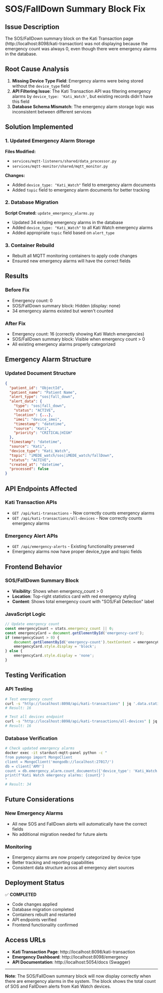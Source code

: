 # SOS/FallDown Summary Block Fix

## Issue Description
The SOS/FallDown summary block on the Kati Transaction page (http://localhost:8098/kati-transaction) was not displaying because the emergency count was always 0, even though there were emergency alarms in the database.

## Root Cause Analysis
1. **Missing Device Type Field**: Emergency alarms were being stored without the `device_type` field
2. **API Filtering Issue**: The Kati Transaction API was filtering emergency alarms by `device_type: 'Kati_Watch'`, but existing records didn't have this field
3. **Database Schema Mismatch**: The emergency alarm storage logic was inconsistent between different services

## Solution Implemented

### 1. Updated Emergency Alarm Storage
**Files Modified:**
- `services/mqtt-listeners/shared/data_processor.py`
- `services/mqtt-monitor/shared/mqtt_monitor.py`

**Changes:**
- Added `device_type: "Kati_Watch"` field to emergency alarm documents
- Added `topic` field to emergency alarm documents for better tracking

### 2. Database Migration
**Script Created:** `update_emergency_alarms.py`
- Updated 34 existing emergency alarms in the database
- Added `device_type: "Kati_Watch"` to all Kati Watch emergency alarms
- Added appropriate `topic` field based on `alert_type`

### 3. Container Rebuild
- Rebuilt all MQTT monitoring containers to apply code changes
- Ensured new emergency alarms will have the correct fields

## Results

### Before Fix
- Emergency count: 0
- SOS/FallDown summary block: Hidden (display: none)
- 34 emergency alarms existed but weren't counted

### After Fix
- Emergency count: 16 (correctly showing Kati Watch emergencies)
- SOS/FallDown summary block: Visible when emergency count > 0
- All existing emergency alarms properly categorized

## Emergency Alarm Structure

### Updated Document Structure
```json
{
  "patient_id": "ObjectId",
  "patient_name": "Patient Name",
  "alert_type": "sos|fall_down",
  "alert_data": {
    "type": "sos|fall_down",
    "status": "ACTIVE",
    "location": {...},
    "imei": "device_imei",
    "timestamp": "datetime",
    "source": "Kati",
    "priority": "CRITICAL|HIGH"
  },
  "timestamp": "datetime",
  "source": "Kati",
  "device_type": "Kati_Watch",
  "topic": "iMEDE_watch/sos|iMEDE_watch/fallDown",
  "status": "ACTIVE",
  "created_at": "datetime",
  "processed": false
}
```

## API Endpoints Affected

### Kati Transaction APIs
- `GET /api/kati-transactions` - Now correctly counts emergency alarms
- `GET /api/kati-transactions/all-devices` - Now correctly counts emergency alarms

### Emergency Alert APIs
- `GET /api/emergency-alerts` - Existing functionality preserved
- Emergency alarms now have proper device_type and topic fields

## Frontend Behavior

### SOS/FallDown Summary Block
- **Visibility**: Shows when emergency_count > 0
- **Location**: Top-right statistics card with red emergency styling
- **Content**: Shows total emergency count with "SOS/Fall Detection" label

### JavaScript Logic
```javascript
// Update emergency count
const emergencyCount = stats.emergency_count || 0;
const emergencyCard = document.getElementById('emergency-card');
if (emergencyCount > 0) {
    document.getElementById('emergency-count').textContent = emergencyCount;
    emergencyCard.style.display = 'block';
} else {
    emergencyCard.style.display = 'none';
}
```

## Testing Verification

### API Testing
```bash
# Test emergency count
curl -s "http://localhost:8098/api/kati-transactions" | jq '.data.statistics.emergency_count'
# Result: 16

# Test all devices endpoint
curl -s "http://localhost:8098/api/kati-transactions/all-devices" | jq '.data.statistics.emergency_count'
# Result: 16
```

### Database Verification
```bash
# Check updated emergency alarms
docker exec -it stardust-mqtt-panel python -c "
from pymongo import MongoClient
client = MongoClient('mongodb://localhost:27017/')
db = client['AMY']
count = db.emergency_alarm.count_documents({'device_type': 'Kati_Watch'})
print(f'Kati Watch emergency alarms: {count}')
"
# Result: 34
```

## Future Considerations

### New Emergency Alarms
- All new SOS and FallDown alerts will automatically have the correct fields
- No additional migration needed for future alerts

### Monitoring
- Emergency alarms are now properly categorized by device type
- Better tracking and reporting capabilities
- Consistent data structure across all emergency alert sources

## Deployment Status
✅ **COMPLETED**
- Code changes applied
- Database migration completed
- Containers rebuilt and restarted
- API endpoints verified
- Frontend functionality confirmed

## Access URLs
- **Kati Transaction Page**: http://localhost:8098/kati-transaction
- **Emergency Dashboard**: http://localhost:8098/emergency
- **API Documentation**: http://localhost:5054/docs (Swagger)

---

**Note**: The SOS/FallDown summary block will now display correctly when there are emergency alarms in the system. The block shows the total count of SOS and FallDown alerts from Kati Watch devices. 